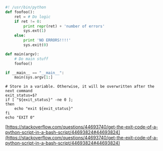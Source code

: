 ```python
#! /usr/bin/python
def foofoo():
    ret = # Do logic
    if ret != 0:
        print repr(ret) + 'number of errors'
        sys.ext(1)
    else:
        print 'NO ERRORS!!!!'
        sys.exit(0)

def main(argv):
    # Do main stuff
    foofoo()

if __main__ == "__main__":
    main(sys.argv[1:]
```

```shell
# Store in a variable. Otherwise, it will be overwritten after the next command
exit_status=$?
if [ "${exit_status}" -ne 0 ];
then
    echo "exit ${exit_status}"
fi
echo "EXIT 0"
```

[https://stackoverflow.com/questions/44693740/get-the-exit-code-of-a-python-script-in-a-bash-script/44693824#44693824](https://stackoverflow.com/questions/44693740/get-the-exit-code-of-a-python-script-in-a-bash-script/44693824#44693824)